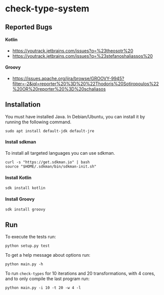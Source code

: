 check-type-system
=================

Reported Bugs
-------------

#### Kotlin

* <https://youtrack.jetbrains.com/issues?q=%23theosotr%20>
* <https://youtrack.jetbrains.com/issues?q=%23stefanoshaliassos%20>

#### Groovy

* <https://issues.apache.org/jira/browse/GROOVY-9945?filter=-2&jql=reporter%20%3D%20%22Thodoris%20Sotiropoulos%22%20OR%20reporter%20%3D%20schaliasos>

Installation
------------

You must have installed Java.
In Debian/Ubuntu, you can install it
by running the following command.

```
sudo apt install default-jdk default-jre
```

#### Install sdkman

To install all targeted languages you can use sdkman.

```
curl -s "https://get.sdkman.io" | bash
source "$HOME/.sdkman/bin/sdkman-init.sh"
```

#### Install Kotlin

```
sdk install kotlin
```

#### Install Groovy

```
sdk install groovy
```

Run
---

To execute the tests run:

```
python setup.py test
```

To get a help message about options run:

```
python main.py -h
```

To run `check-types` for 10 iterations and 20 transformations,
 with 4 cores, and to only compile the last program run:

```
python main.py -i 10 -t 20 -w 4 -l
```
